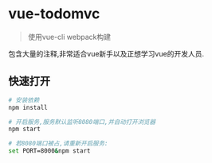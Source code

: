 # vue-todomvc

> 使用vue-cli webpack构建

包含大量的注释,非常适合vue新手以及正想学习vue的开发人员.

## 快速打开

``` bash
# 安装依赖
npm install

# 开启服务,服务默认监听8080端口,并自动打开浏览器
npm start

# 若8080端口被占,请重新开启服务:
set PORT=8000&npm start
```
